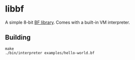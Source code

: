 # libbf

A simple 8-bit [BF library](https://en.wikipedia.org/wiki/Brainfuck). Comes with a built-in VM interpreter.

## Building

```
make
./bin/interpreter examples/hello-world.bf
```